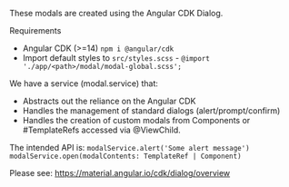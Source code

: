 These modals are created using the Angular CDK Dialog. 

Requirements
- Angular CDK (>=14) `npm i @angular/cdk`
- Import default styles to `src/styles.scss` - `@import './app/<path>/modal/modal-global.scss';`

We have a service (modal.service) that:
- Abstracts out the reliance on the Angular CDK
- Handles the management of standard dialogs (alert/prompt/confirm)
- Handles the creation of custom modals from Components or #TemplateRefs accessed via @ViewChild.

The intended API is:
``` modalService.alert('Some alert message') ``` 
``` modalService.open(modalContents: TemplateRef | Component)```


Please see: https://material.angular.io/cdk/dialog/overview  
